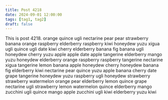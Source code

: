 ```yaml
---
title: Post 4218
date: 2024-09-01 12:00:00
tags: [tag1, tag2]
draft: false
---
```

This is post 4218.
orange
quince
ugli
nectarine
pear
pear
strawberry
banana
orange
raspberry
elderberry
raspberry
kiwi
honeydew
yuzu
xigua
ugli
quince
ugli
date
kiwi
cherry
elderberry
banana
fig
banana
ugli
honeydew
cherry
yuzu
apple
apple
date
apple
tangerine
elderberry
mango
yuzu
honeydew
elderberry
orange
raspberry
raspberry
tangerine
nectarine
xigua
tangerine
lemon
banana
apple
honeydew
cherry
honeydew
banana
fig
elderberry
kiwi
nectarine
pear
quince
yuzu
apple
banana
cherry
date
grape
tangerine
honeydew
yuzu
raspberry
ugli
honeydew
strawberry
strawberry
watermelon
orange
pear
elderberry
lemon
quince
grape
nectarine
ugli
strawberry
lemon
watermelon
quince
elderberry
mango
zucchini
ugli
quince
mango
apple
zucchini
ugli
kiwi
elderberry
yuzu
kiwi
